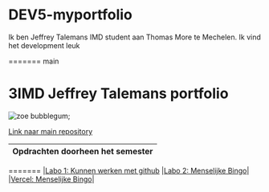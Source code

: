 
# DEV5-myportfolio

Ik ben Jeffrey Talemans IMD student aan Thomas More te Mechelen.
Ik vind het development leuk

=======
 main
# 3IMD Jeffrey Talemans portfolio

![zoe bubblegum](https://media.giphy.com/media/d62yo6Cctc73jqsZXu/giphy.gif);



[Link naar main repository](https://github.com/TalemansJeffrey/DEV5-myportfolio.git "Link naar main repository")

|Opdrachten doorheen het semester  |
| ------------ |

=======
|[Labo 1: Kunnen werken met github](https://github.com/R0754975/DEV5-LAB1 "Labo 1: Kunnen werken met github") 
|[Labo 2: Menselijke Bingo](https://github.com/TalemansJeffrey/labo2.git "Labo 2: Human Bingo")|
|[Vercel: Menselijke Bingo](https://labo2-jeffreytalemans.vercel.app/ "Vercel")|







